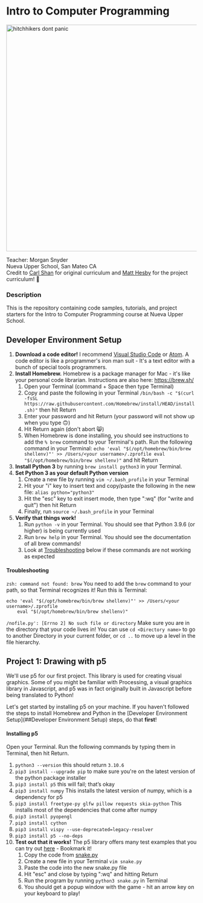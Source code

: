 # Intro to Computer Programming
<img src="https://yakbots.com/wp-content/uploads/2020/09/hitchhikers-guide-to-the-galaxy-dont-panic.jpg" alt="hitchhikers dont panic" width="600"/>

Teacher: Morgan Snyder \
Nueva Upper School, San Mateo CA \
Credit to [Carl Shan](https://github.com/carlshan/intro_to_computer_programming) for original curriculum and [Matt Hesby](https://github.com/MattHesby) for the project curriculum! :tada: 

### Description
This is the repository containing code samples, tutorials, and project starters for the Intro to Computer Programming course at Nueva Upper School.

## Developer Environment Setup

1. **Download a code editor!** I recommend [Visual Studio Code](https://code.visualstudio.com/download) or [Atom](www.atom.io). A code editor is like a programmer's iron man suit - It's a text editor with a bunch of special tools programmers.
2. **Install Homebrew.** Homebrew is a package manager for Mac - it's like your personal code librarian. Instructions are also here: https://brew.sh/
   1. Open your Terminal (command + Space then type Terminal)
   2. Copy and paste the following in your Terminal `/bin/bash -c "$(curl -fsSL https://raw.githubusercontent.com/Homebrew/install/HEAD/install.sh)"` then hit Return
   3. Enter your password and hit Return (your password will not show up when you type 🙃)
   4. Hit Return again (don't abort 😸)
   5. When Homebrew is done installing, you should see instructions to add the `% brew` command to your Terminal's path. Run the following command in your Terminal: `echo 'eval "$(/opt/homebrew/bin/brew shellenv)"' >> /Users/<your username>/.zprofile
    eval "$(/opt/homebrew/bin/brew shellenv)"` and hit Return
3. **Install Python 3** by running `brew install python3` in your Terminal.
4. **Set Python 3 as your default Python version**
   1. Create a new file by running `vim ~/.bash_profile` in your Terminal
   2. Hit your "i" key to insert text and copy/paste the following in the new file: `alias python="python3"`
   3. Hit the "esc" key to exit insert mode, then type ":wq" (for "write and quit") then hit Return
   4. Finally, run `source ~/.bash_profile` in your Terminal
5. **Verify that things work!**
   1. Run `python -v` in your Terminal. You should see that Python 3.9.6 (or higher) is being currently used
   2. Run `brew help` in your Terminal. You should see the documentation of all brew commands!
   3. Look at [Troubleshooting](###Troubleshooting) below if these commands are not working as expected

#### Troubleshooting
```zsh: command not found: brew```
You need to add the `brew` command to your path, so that Terminal recognizes it! Run this is Terminal:
```
echo 'eval "$(/opt/homebrew/bin/brew shellenv)"' >> /Users/<your username>/.zprofile
    eval "$(/opt/homebrew/bin/brew shellenv)"
```
    
```/nofile.py': [Errno 2] No such file or directory```
Make sure you are in the directory that your code lives in! You can use `cd <Directory name>` to go to another Directory in your current folder, or `cd ..` to move up a level in the file hierarchy.
    
## Project 1: Drawing with p5

We'll use p5 for our first project. This library is used for creating visual graphics. Some of you might be familiar with Processing, a visual graphics library in Javascript, and p5 was in fact originally built in Javascript before being translated to Python!

Let's get started by installing p5 on your machine. If you haven't followed the steps to install Homebrew and Python in the [Developer Environment Setup](##Developer Environment Setup) steps, do that **first**!

#### Installing p5
Open your Terminal. Run the following commands by typing them in Terminal, then hit Return.
1. `python3 --version` this should return `3.10.6`
2. `pip3 install --upgrade pip` to make sure you're on the latest version of the python package installer
2. `pip3 install p5` this will fail; that’s okay
2. `pip3 install numpy` This installs the latest version of numpy, which is a dependency for p5
3. `pip3 install freetype-py glfw pillow requests skia-python` This installs most of the dependencies that come after numpy
4. `pip3 install pyopengl`
5. `pip3 install cython`
6. `pip3 install vispy --use-deprecated=legacy-resolver`
7. `pip3 install p5 --no-deps`
8. **Test out that it works!** The p5 library offers many test examples that you can try out [here](https://github.com/p5py/p5-examples) - Bookmark it!
   1. Copy the code from [snake.py](https://raw.githubusercontent.com/p5py/p5-examples/master/misc/games/snake.py)
   2. Create a new file in your Terminal `vim snake.py`
   3. Paste the code into the new snake.py file
   4. Hit "esc" and close by typing ":wq" and hitting Return
   5. Run the program by running `python3 snake.py` in Terminal
   6. You should get a popup window with the game - hit an arrow key on your keyboard to play!
